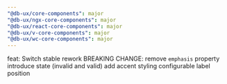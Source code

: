 ```yaml
---
"@db-ux/core-components": major
"@db-ux/ngx-core-components": major
"@db-ux/react-core-components": major
"@db-ux/v-core-components": major
"@db-ux/wc-core-components": major
---
```


feat: Switch stable rework
BREAKING CHANGE: remove `emphasis` property
introduce state (invalid and valid)
add accent styling
configurable label position
